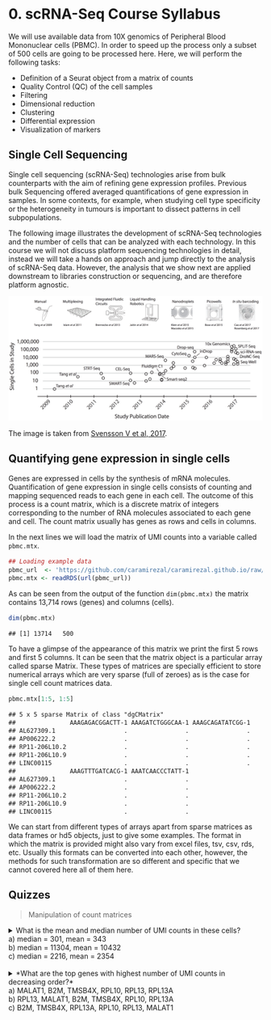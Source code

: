 # 0. scRNA-Seq Course Syllabus


We will use available data from 10X genomics of Peripheral Blood Mononuclear cells (PBMC). In order
to speed up the process only a subset of 500 cells are going to be processed here. Here, we will
perform the following tasks:

* Definition of a Seurat object from a matrix of counts
* Quality Control (QC) of the cell samples
* Filtering
* Dimensional reduction
* Clustering
* Differential expression
* Visualization of markers


## Single Cell Sequencing

Single cell sequencing (scRNA-Seq) technologies arise from bulk counterparts with 
the aim of refining gene expression profiles. Previous bulk Sequencing offered 
averaged quantifications of gene expression in samples. In some contexts, for 
example, when studying cell type specificity or the heterogeneity in tumours is 
important to dissect patterns in cell subpopulations.

The following image illustrates the development of scRNA-Seq technologies
and the number of cells that can be analyzed with each technology. In this 
course we will not discuss platform sequencing technologies in detail, 
instead we will take a hands on approach and jump directly to the analysis 
of scRNA-Seq data. However, the analysis that we show next are applied downstream 
to libraries construction or sequencing, and are therefore platform agnostic.


![**Single Cell Sequencing Platforms**: Date of development *vs* number of cells analyzed by each technology.](figures/moores-law.png)

The image is taken from [Svensson V et al, 2017](https://arxiv.org/abs/1704.01379).


## Quantifying gene expression in single cells


Genes are expressed in cells by the synthesis of mRNA molecules. Quantification of gene expression
in single cells consists of counting and mapping sequenced reads to each gene in each cell. The 
outcome of this process is a count matrix, which is a discrete matrix of integers corresponding
to the number of RNA molecules associated to each gene and cell. The count matrix usually has 
genes as rows and cells in columns. 

In the next lines we will load the matrix of UMI counts into a variable called `pbmc.mtx`. 



```r
## Loading example data
pbmc_url  <- 'https://github.com/caramirezal/caramirezal.github.io/raw/master/bookdown-minimal/data/pbmc_10X_500_cells.mtx.rds'
pbmc.mtx <- readRDS(url(pbmc_url))
```


As can be seen from the output of the function `dim(pbmc.mtx)` the matrix contains 13,714 rows (genes) and  columns (cells). 



```r
dim(pbmc.mtx)
```

```
## [1] 13714   500
```


To have a glimpse of the appearance of this matrix we print the first 5 rows and first 5 columns. It can
be seen that the matrix object is a particular array called sparse Matrix. These types of matrices are 
specially efficient to store numerical arrays which are very sparse (full of zeroes) as is the case
for single cell count matrices data.



```r
pbmc.mtx[1:5, 1:5]
```

```
## 5 x 5 sparse Matrix of class "dgCMatrix"
##               AAAGAGACGGACTT-1 AAAGATCTGGGCAA-1 AAAGCAGATATCGG-1
## AL627309.1                   .                .                .
## AP006222.2                   .                .                .
## RP11-206L10.2                .                .                .
## RP11-206L10.9                .                .                .
## LINC00115                    .                .                .
##               AAAGTTTGATCACG-1 AAATCAACCCTATT-1
## AL627309.1                   .                .
## AP006222.2                   .                .
## RP11-206L10.2                .                .
## RP11-206L10.9                .                .
## LINC00115                    .                .
```

We can start from different types of arrays apart from sparse matrices as data frames or hd5 
objects, just to give some examples. The format in which the matrix is provided might also vary from 
excel files, tsv, csv, rds, etc. Usually this formats can be converted into each other, however, the
methods for such transformation are so different and specific that we cannot covered here all of them
here.


## Quizzes

> Manipulation of count matrices

<details>
<summary> What is the mean and median number of UMI counts in these cells?
<br>
 a) median = 301, mean = 343
<br>
 b) median = 11304, mean = 10432
<br>
 c) median = 2216, mean = 2354
</summary>
<br>
<b>Answer:</b>
<br>
`umi.sum <- apply(pbmc.mtx, 2, sum)`
<br>
`summary(umi.sum)`

`Min. 1st Qu.  Median    Mean 3rd Qu.    Max.` <br>
`561      1741      2216      2354      2746      7928`  
</details> 

<br>
<details>
<summary> *What are the top genes with highest number of UMI counts in decreasing order?* 
<br>
 a) MALAT1, B2M, TMSB4X, RPL10, RPL13, RPL13A
<br>
 b) RPL13, MALAT1, B2M, TMSB4X, RPL10, RPL13A
<br>
 c) B2M, TMSB4X, RPL13A, RPL10, RPL13, MALAT1
</summary>
<br>
<b>Answer:</b>
<br>
<br>
`## Getting sum of umi counts per row (gene)`
<br>
`umi.sum.gene <- apply(pbmc.mtx, 1, sum)`
<br>

`## Sorting and showing top 6 genes with highest number of UMIs`
<br>
`sort(umi.sum.gene, decreasing = TRUE) %>% head()`
<br>
`MALAT1    B2M TMSB4X  RPL10  RPL13 RPL13A` 
<br>
`28672  22976  22741  16616  14179  13975` 
</details> 

